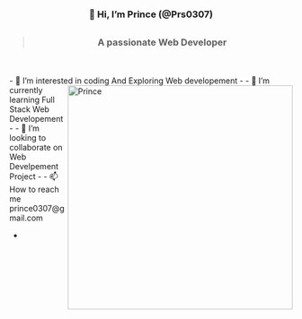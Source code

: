   #            <h3 align="center">                     👋 Hi, I’m Prince (@Prs0307)</h3>
  >## <h3 align="center">A passionate Web Developer</h3>
  </br>
  </br>
- 👀 I’m interested in coding And Exploring Web developement
- <img align="right" alt="Prince" width="400" src="file:///C:/Users/prince%20sahu/Downloads/runweb.gif">
- 🌱 I’m currently learning Full Stack Web Developement
- 
- 💞️ I’m looking to collaborate on Web Develpement Project
- 
- 📫 How to reach me prince0307@gmail.com

-

<!---
Prs0307/Prs0307 is a ✨ special ✨ repository because its `README.md` (this file) appears on your GitHub profile.
You can click the Preview link to take a look at your changes.
--->
